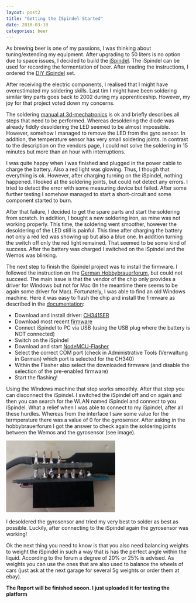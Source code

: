 ```yaml
---
layout: post2
title: "Getting the ISpindel Started"
date: 2018-03-18
categories: beer
---
```


As brewing beer is one of my passions, I was thinking about tuning/extending my equipment. After upgrading to 50 liters is no option due to space issues, I decided to build the [iSpindel](https://github.com/universam1/iSpindel). The iSpindel can be used for recording the fermentation of beer. After reading the instructions, I ordered the [DIY iSpindel](https://www.3d-mechatronics.de/de/ispindel-diy-set_151.html) set.

After receiving the electric components, I realised that I might have overestimated my soldering skills. Last tim I might have been soldering similar tiny parts goes back to 2002 during my apprenticeship. However, my joy for that project voted down my concerns.  

The soldering [manual at 3d-mechatronics](https://dl.dropbox.com/s/s95dsfn3c269hm1/DIY_Spindel_Anleitung_DE.pdf) is ok and briefly describes all steps that need to be performed. Whereas desoldering the diode was already fiddly desoldering the LED seemed to be almost impossible. However, somehow I managed to remove the LED from the gyro sensor. In addition, the temperature sensor has very small soldering joints. In contrast to the description on the vendors page, I could not solve the soldering in 15 minutes but more than an hour with interruptions. 

I was quite happy when I was finished and plugged in the power cable to charge the battery. Also a red light was glowing. Thus, I though that everything is ok. However, after charging turning on the iSpindel, nothing happened. I looked at the soldering joints, but could not detect any errors. I tried to detect the error with some measuring device but failed. After some further testing I somehow managed to start a short-circuit and some component started to burn. 

After that failure, I decided to get the spare parts and start the soldering from scratch. In addition, I bought a new soldering iron, as mine was not working properly. This time, the soldering went smoother, however the desoldering of the LED still is painful. This time after charging the battery not only a red led was showing up but also a blue one. In addition turning the switch off only the red light remained. That seemed to be some kind of success. After the battery was charged I switched on the iSpindel and the Wemos was blinking. 

The next step to finish the iSpindel project was to install the firmware. I followed the instruction on the [German Hobbybrauerforum](https://hobbybrauer.de/forum/viewtopic.php?f=58&t=13374), but could not succeed. The main issue is that the vendor of the chip only provides a driver for Windows but not for Mac (In the meantime there seems to be again some driver for Mac). Fortunately, I was able to find an old Windows machine. Here it was easy to flash the chip and install the firmware as described in the [documentation](https://github.com/universam1/iSpindel/blob/master/docs/Firmware.md):

  * Download and install driver: [CH341SER](https://github.com/HobbyComponents/CH340-Drivers/tree/master/CH341SER) 
  * Download most recent [firmware](https://github.com/universam1/iSpindel/raw/master/bin/)
  * Connect iSpindel to PC via USB (using the USB plug where the battery is NOT connected)
  * Switch on the iSpindel
  * Download and start [NodeMCU-Flasher](https://github.com/nodemcu/nodemcu-flasher/raw/master/Win32/Release/ESP8266Flasher.exe)
  * Select the correct COM port (check in Administrative Tools (Verwaltung in German) which port is selected for the CH340)
  * Within the Flasher also select the downloaded firmware (and disable the selection of the pre-enabled firmware)
  * Start the flashing!
  
Using the Windows machine that step works smoothly. After that step you can disconnect the iSpindel. I switched the iSpindel off and on again and then you can search for the WLAN named iSpindel and connect to you iSpindel. What a relief when I was able to connect to my iSpindel, after all these hurdles. Whereas from the interface I saw some value for the termperature there was a value of 0 for the gyrosensor. After asking in the hobbybrauerforum I got the answer to check again the soldering joints between the Wemos and the gyrosensor (see image). 

![gyrosensor](https://raw.githubusercontent.com/riedlma/riedlma.github.io/master/_posts/2018-03-18/iSpindel-bleading-wrong.png "iSpindel, bad soldering between Wemos and gyrosensor")

I desoldered the gyrosensor and tried my very best to solder as best as possible. Luckily, after connecting to the iSpindel again the gyrosensor was working! 

Ok the next thing you need to know is that you also need balancing weights to weight the iSpindel in such a way that is has the perfect angle within the liquid. According to the forum a degree of 20% or 25% is advised. As weights you can use the ones that are also used to balance the wheels of cars (just ask at the next garage for several 5g weights or order them at ebay). 



**The Report will be finished sooon. I just uploaded it for testing the platform**

 

